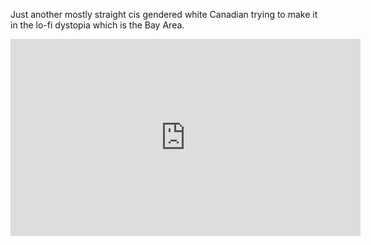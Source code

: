 Just another mostly straight cis gendered white Canadian trying to make it in the lo-fi dystopia which is the Bay Area.

<iframe width="560" height="315"
src="https://www.youtube.com/embed/XkLACaTokys"
frameborder="0"
allow="accelerometer; autoplay; encrypted-media; gyroscope; picture-in-picture"
allowfullscreen></iframe>

